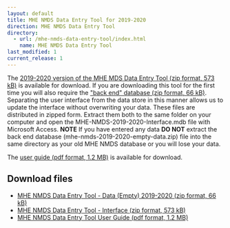```yaml
---
layout: default
title: MHE NMDS Data Entry Tool for 2019-2020
direction: MHE NMDS Data Entry Tool
directory:
  - url: /mhe-nmds-data-entry-tool/index.html
    name: MHE NMDS Data Entry Tool
last_modified: 1
current_release: 1
---
```


The [2019-2020 version of the MHE MDS Data Entry Tool (zip format, 573 kB)][interface-href] is available for download.
If you are downloading this tool for the first time you will also require the ["back end" database (zip format, 66 kB)][emptydata-href]. Separating the user interface from the data store in this manner allows us to update the interface without overwriting your data.
These files are distributed in zipped form. Extract them both to the same folder on your computer and open the MHE-NMDS-2019-2020-Interface.mdb file with Microsoft Access.
**NOTE** If you have entered any data **DO NOT** extract the back end database (mhe-nmds-2019-2020-empty-data.zip) file into the same directory as your old MHE NMDS database or you will lose your data.

The [user guide (pdf format, 1.2 MB)][userguide-href] is available for download.
## Download files
* [MHE NMDS Data Entry Tool - Data (Empty) 2019-2020 (zip format, 66 kB)][emptydata-href]
* [MHE NMDS Data Entry Tool - Interface (zip format, 573 kB)][interface-href]
* [MHE NMDS Data Entry Tool User Guide (pdf format, 1.2 MB)][userguide-href]

[interface-href]: /site/assets/files/1037/MHE-NMDS-2019-2020-interface.zip
[emptydata-href]: /site/assets/files/1037/MHE-NMDS-2019-2020-empty-data.zip
[userguide-href]: /site/assets/files/1037/MHE-NMDS-2019-2020-DE-Tool-User-Guide.pdf
